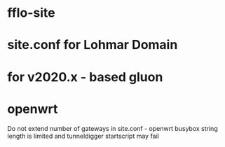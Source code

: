# fflo-site
# site.conf for Lohmar Domain
# for v2020.x - based gluon
# openwrt

Do not extend number of gateways in site.conf  - openwrt busybox string length is limited and tunneldigger startscript may fail
